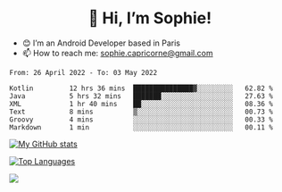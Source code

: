 <h1 align="center"> 👋 Hi, I’m Sophie! </h1>  

- 😊 I’m an Android Developer based in Paris
- 📫 How to reach me: sophie.capricorne@gmail.com


<!--START_SECTION:waka-->

```text
From: 26 April 2022 - To: 03 May 2022

Kotlin         12 hrs 36 mins  ███████████████▓░░░░░░░░░   62.82 %
Java           5 hrs 32 mins   ███████░░░░░░░░░░░░░░░░░░   27.63 %
XML            1 hr 40 mins    ██░░░░░░░░░░░░░░░░░░░░░░░   08.36 %
Text           8 mins          ▒░░░░░░░░░░░░░░░░░░░░░░░░   00.73 %
Groovy         4 mins          ░░░░░░░░░░░░░░░░░░░░░░░░░   00.33 %
Markdown       1 min           ░░░░░░░░░░░░░░░░░░░░░░░░░   00.11 %
```

<!--END_SECTION:waka-->

[![My GitHub stats](https://github-readme-stats.vercel.app/api?username=sophicapri&show_icons=true&theme=buefy)](https://github.com/anuraghazra/github-readme-stats)

[![Top Languages](https://github-readme-stats.vercel.app/api/top-langs/?username=sophicapri&langs_count=2&layout=compact)](https://github.com/anuraghazra/github-readme-stats)

![](https://github-readme-streak-stats.herokuapp.com/?user=sophicapri)
